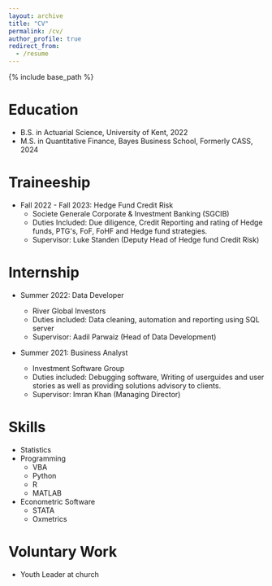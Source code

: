 ```yaml
---
layout: archive
title: "CV"
permalink: /cv/
author_profile: true
redirect_from:
  - /resume
---
```


{% include base_path %}


Education
======
* B.S. in Actuarial Science, University of Kent, 2022
* M.S. in Quantitative Finance, Bayes Business School, Formerly CASS, 2024



Traineeship
======
* Fall 2022 - Fall 2023: Hedge Fund Credit Risk
  * Societe Generale Corporate & Investment Banking (SGCIB)
  * Duties Included: Due diligence, Credit Reporting and rating of Hedge funds, PTG's, FoF, FoHF and Hedge fund strategies.
  * Supervisor: Luke Standen (Deputy Head of Hedge fund Credit Risk)
  


Internship
======
* Summer 2022: Data Developer
  * River Global Investors
  * Duties included: Data cleaning, automation and reporting using SQL server
  * Supervisor: Aadil Parwaiz (Head of Data Development)

* Summer 2021: Business Analyst
  * Investment Software Group
  * Duties included: Debugging software, Writing of userguides and user stories as well as providing solutions advisory to clients.
  * Supervisor: Imran Khan (Managing Director)


  
Skills
======
* Statistics
* Programming
  * VBA
  * Python
  * R
  * MATLAB
* Econometric Software
  * STATA
  * Oxmetrics
  
Voluntary Work
======
* Youth Leader at church
  
